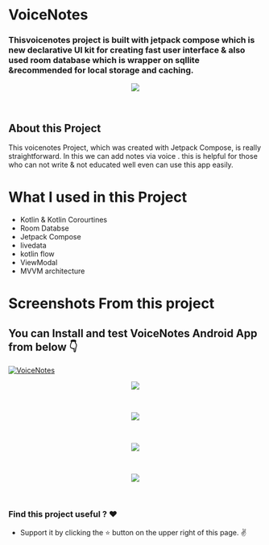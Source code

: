 # VoiceNotes
### Thisvoicenotes project is built with jetpack compose which is new declarative UI kit for creating fast user interface & also used room database which is wrapper on sqllite &recommended for local storage and caching.

<p align="center">
  
<img   src="https://github.com/AzadTom/VoiceNotes/blob/master/app/src/main/assets/logo.png">
</p>
<br>


## About this Project
This voicenotes Project, which was created with Jetpack Compose, is really straightforward. In this we can add notes via voice .
this is helpful for those who can not write & not educated well even can use this app easily.

# What I used in this Project 
* Kotlin & Kotlin Corourtines
* Room Databse
* Jetpack Compose
* livedata
* kotlin flow
* ViewModal
* MVVM architecture

# Screenshots From this project
## You can Install and test VoiceNotes Android App from below 👇

[![VoiceNotes](https://img.shields.io/badge/VoiceNotes-APK-red.svg?style=for-the-badge&logo=android)](https://github.com/AzadTom/VoiceNotes/blob/master/app/release/app-release.apk)


<p align="center">
    <img  src="https://github.com/AzadTom/VoiceNotes/blob/master/app/src/main/assets/2.jpg">
</p>
<br>


<p align="center">
    <img  src="https://github.com/AzadTom/VoiceNotes/blob/master/app/src/main/assets/3.jpg">
</p>
<br>

<p align="center">
    <img  src="https://github.com/AzadTom/VoiceNotes/blob/master/app/src/main/assets/4.jpg">
</p>
<br>

<p align="center">
    <img  src="https://github.com/AzadTom/VoiceNotes/blob/master/app/src/main/assets/5.jpg">
</p>
<br>


### Find this project useful ? :heart:

* Support it by clicking the :star: button on the upper right of this page. :v:
